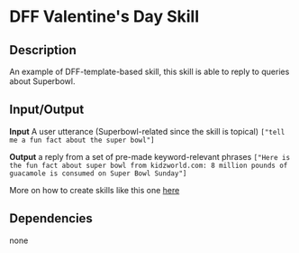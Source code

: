 # DFF Valentine's Day Skill
## Description
An example of DFF-template-based skill, this skill is able to reply to queries about Superbowl.

## Input/Output

**Input**
A user utterance (Superbowl-related since the skill is topical)
```["tell me a fun fact about the super bowl"]```

**Output**
a reply from a set of pre-made keyword-relevant phrases
```["Here is the fun fact about super bowl from kidzworld.com: 8 million pounds of guacamole is consumed on Super Bowl Sunday"]```

More on how to create skills like this one [here](https://docs.dream.deeppavlov.ai/guides/custom_skill)
## Dependencies
none